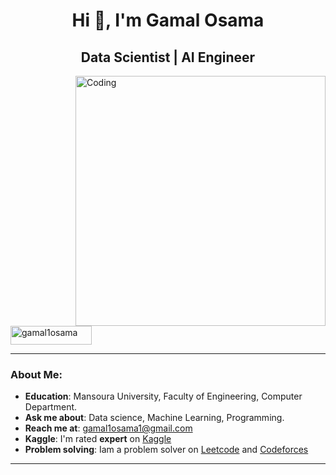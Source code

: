 
<h1 align="center">Hi 👋, I'm Gamal Osama</h1>
<h2 align="center">Data Scientist | AI Engineer </h2>

<img align="right" alt="Coding" width="400" src="https://camo.githubusercontent.com/58e486dd49e5fe8bf2c76b009fd2e6a11f2f39a17802bbdae3029cd6c0250dd6/68747470733a2f2f6d656469612e74656e6f722e636f6d2f6f773934714c474938577341414141432f61692e676966" />

<p align="left"> 
  <img src="https://komarev.com/ghpvc/?username=gamal1osama&label=Profile%20views&color=0e75b6&style=flat" alt="gamal1osama" width="130" height="30" />
</p>



---

### About Me:
- **Education**: Mansoura University, Faculty of Engineering, Computer Department.
- **Ask me about**: Data science, Machine Learning, Programming.
- **Reach me at**: [gamal1osama1@gmail.com](mailto:gamal1osama1@gmail.com)
- **Kaggle**: I'm rated **expert** on [Kaggle](https://www.kaggle.com/gamalosama/) 
- **Problem solving**: Iam a problem solver on  [Leetcode](https://leetcode.com/Gamal_Osama/) and [Codeforces](https://codeforces.com/profile/gimy1)

---
